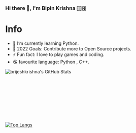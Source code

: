### Hi there 👋, I'm Bipin Krishna 🇮🇳

# Info

- 🌱 I’m currently learning Python.
- 🥅 2022 Goals: Contribute more to Open Source projects.
- ⚡ Fun fact: I love to play games and coding.
- 😘 favourite language: Python , C++.


<img align="left" alt="brijeshkrishna's GitHub Stats" src="https://github-readme-stats.vercel.app/api?username=bipinkrish&theme=nightowl&show_icons=true&count_private=true&hide=prs" />

<br/>
<br/>
<br/>
<br/>
<br/>
<br/>
<br/>
<br/>
<br/>

[![Top Langs](https://github-readme-stats.vercel.app/api/top-langs/?username=bipinkrish)](https://github.com/bipinkrish)

[python]: https://python.org
[vs]: https://vscode.com
[none]: https://brijeshkrishna.github.io/home
